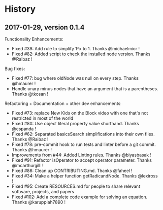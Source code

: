 # History


## 2017-01-29, version 0.1.4

Functionality Enhancements:

- Fixed #39: Add rule to simplify 1^x to 1. Thanks @michaelmior !
- Fixed #82: Added script to check the installed node version. Thanks @Raibaz !

Bug fixes:

- Fixed #77: bug where oldNode was null on every step. Thanks @hmaurer !
- Handle unary minus nodes that have an argument that is a parentheses. Thanks
  @tkosan !

Refactoring + Documentation + other dev enhancements:

- Fixed #73: replace New Kids on the Block video with one that's not restricted
  in most of the world
- Fixed #80: Use object literal property value shorthand. Thanks @cspanda !
- Fixed #62: Separated basicsSearch simplifications into their own files. Thanks
  @Raibaz !
- Fixed #78: pre-commit hook to run tests and linter before a git commit. Thanks
  @hmaurer !
- Improvements from #44: Added Linting rules. Thanks @biyasbasak !
- Fixed #91: Refactor isOperator to accept operator parameter. Thanks
  @mcarthurgill !
- Fixed #86: Clean up CONTRIBUTING.md. Thanks @faheel !
- Fixed #34: Make a helper function getRadicandNode. Thanks @lexiross !
- Fixed #95: Create RESOURCES.md for people to share relevant software,
  projects, and papers
- Fixed #102: Add a complete code example for solving an equation. Thanks
  @karuppiah7890 !
